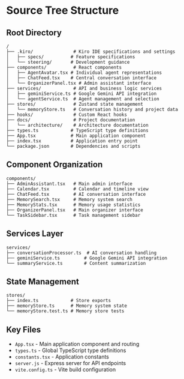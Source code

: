 # Source Tree Structure

## Root Directory
```
/
├── .kiro/               # Kiro IDE specifications and settings
│   ├── specs/          # Feature specifications
│   └── steering/       # Development guidance
├── components/          # React components
│   ├── AgentAvatar.tsx # Individual agent representations
│   ├── ChatFeed.tsx    # Central conversation interface
│   └── OrganizerPanel.tsx # Admin assistant interface
├── services/            # API and business logic services
│   ├── geminiService.ts # Google Gemini API integration
│   └── agentService.ts  # Agent management and selection
├── stores/              # Zustand state management
│   └── memoryStore.ts   # Conversation history and project data
├── hooks/               # Custom React hooks
├── docs/                # Project documentation
│   └── architecture/    # Architecture documentation
├── types.ts            # TypeScript type definitions
├── App.tsx             # Main application component
├── index.tsx           # Application entry point
└── package.json        # Dependencies and scripts
```

## Component Organization
```
components/
├── AdminAssistant.tsx   # Main admin interface
├── Calendar.tsx         # Calendar and timeline view
├── ChatFeed.tsx         # AI conversation interface
├── MemorySearch.tsx     # Memory system search
├── MemoryStats.tsx      # Memory usage statistics
├── OrganizerPanel.tsx   # Main organizer interface
└── TaskSidebar.tsx      # Task management sidebar
```

## Services Layer
```
services/
├── conversationProcessor.ts  # AI conversation handling
├── geminiService.ts         # Google Gemini API integration
└── summaryService.ts        # Content summarization
```

## State Management
```
stores/
├── index.ts            # Store exports
├── memoryStore.ts      # Memory system state
└── memoryStore.test.ts # Memory store tests
```

## Key Files
- `App.tsx` - Main application component and routing
- `types.ts` - Global TypeScript type definitions
- `constants.tsx` - Application constants
- `server.js` - Express server for API endpoints
- `vite.config.ts` - Vite build configuration